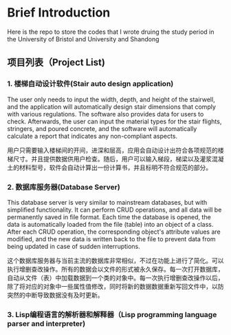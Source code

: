 # Brief Introduction
<p>Here is the repo to store the codes that I wrote druing the study period in the University of Bristol and University and Shandong

## 项目列表（Project List)
  ### 1. 楼梯自动设计软件(Stair auto design application)
  <p>The user only needs to input the width, depth, and height of the stairwell, and the application will automatically design stair dimensions that comply with various regulations. The software also provides data for users to check. Afterwards, the user can input the material types for the stair flights, stringers, and poured concrete, and the software will automatically calculate a report that indicates any non-compliant aspects.</p>
  <p>用户只需要输入楼梯间的开间，进深和层高，应用会自动设计出符合各项规范的楼梯尺寸。并且提供数据供用户检查。随后，用户可以输入梯段，梯梁以及灌浆混凝土的材料型号，软件会自动计算出一份计算书，并且标明不符合规范的部分。</p>
  
  ### 2. 数据库服务器(Database Server)
  <p>This database server is very similar to mainstream databases, but with simplified functionality. It can perform CRUD operations, and all data will be permanently saved in file format. Each time the database is opened, the data is automatically loaded from the file (table) into an object of a class. After each CRUD operation, the corresponding object's attribute values are modified, and the new data is written back to the file to prevent data from being updated in case of sudden interruptions.</p>
  <p>这个数据库服务器与当前主流的数据库非常相似，不过在功能上进行了简化。可以执行增删查改操作。所有的数据会以文件的形式被永久保存。每一次打开数据库，自动从文件（表）中加载数据到一个类的对象中。每一次执行增删查改操作以后，除了将对应的对象中一些属性值修改，同时将新的数据数据重新写回文件中，以防突然的中断导致数据没有及时更新。</p>
  
  ### 3. Lisp编程语言的解析器和解释器（Lisp programming language parser and interpreter)
  




